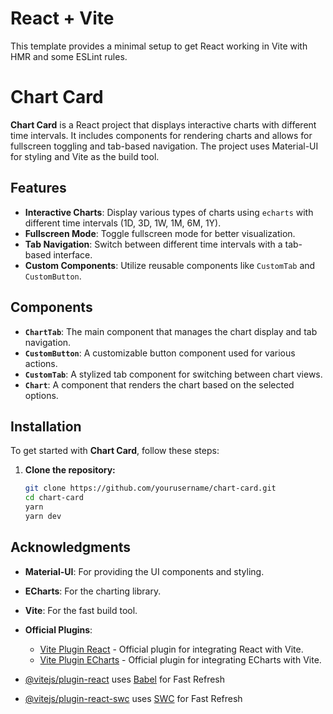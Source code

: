 # React + Vite

This template provides a minimal setup to get React working in Vite with HMR and some ESLint rules.

# Chart Card

**Chart Card** is a React project that displays interactive charts with different time intervals. It includes components for rendering charts and allows for fullscreen toggling and tab-based navigation. The project uses Material-UI for styling and Vite as the build tool.

## Features

- **Interactive Charts**: Display various types of charts using `echarts` with different time intervals (1D, 3D, 1W, 1M, 6M, 1Y).
- **Fullscreen Mode**: Toggle fullscreen mode for better visualization.
- **Tab Navigation**: Switch between different time intervals with a tab-based interface.
- **Custom Components**: Utilize reusable components like `CustomTab` and `CustomButton`.

## Components

- **`ChartTab`**: The main component that manages the chart display and tab navigation.
- **`CustomButton`**: A customizable button component used for various actions.
- **`CustomTab`**: A stylized tab component for switching between chart views.
- **`Chart`**: A component that renders the chart based on the selected options.

## Installation

To get started with **Chart Card**, follow these steps:

1. **Clone the repository:**

   ```bash
   git clone https://github.com/yourusername/chart-card.git
   cd chart-card
   yarn
   yarn dev

## Acknowledgments

- **Material-UI**: For providing the UI components and styling.
- **ECharts**: For the charting library.
- **Vite**: For the fast build tool.
- **Official Plugins**:
  - [Vite Plugin React](https://vitejs.dev/plugins/#react) - Official plugin for integrating React with Vite.
  - [Vite Plugin ECharts](https://github.com/Topolr/vite-plugin-echarts) - Official plugin for integrating ECharts with Vite.


- [@vitejs/plugin-react](https://github.com/vitejs/vite-plugin-react/blob/main/packages/plugin-react/README.md) uses [Babel](https://babeljs.io/) for Fast Refresh
- [@vitejs/plugin-react-swc](https://github.com/vitejs/vite-plugin-react-swc) uses [SWC](https://swc.rs/) for Fast Refresh
